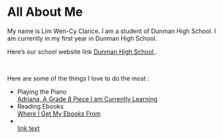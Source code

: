 <!DOCTYPE html>
<html>
<body>
<h1> All About Me</h1>
<p>
My name is Lim Wen-Cy Clarice. I am a student of Dunman High School. I am currently in my first year in Dunman High School. </p>
<p>
  <script async src="https://cdn.ampproject.org/v0.js"></script>
<script async custom-element="amp-carousel" src="https://cdn.ampproject.org/v0/amp-carousel-0.1.js"></script>

Here’s our school website link <a href ="www.dhs.sg"> Dunman High School  </a>. </p>
<br>
<p>Here are some of the things I love to do the most : </p> 
<ul>
<li>Playing the Piano</li>
<a href="https://www.youtube.com/watch?v=kezb-NP7TAs">Adriana, A Grade 8 Piece I am Currently Learning</a>
<li>Reading Ebooks</li>
<a href="http://eresources.nlb.gov.sg/ereads">Where I Get My Ebooks From</a>
<li></li>
<a href="url">link text</a>
</ul>
</body>
</html>

